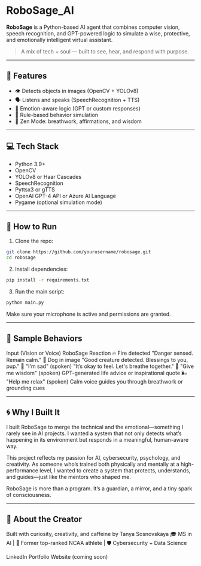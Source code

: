 # RoboSage_AI

**RoboSage** is a Python-based AI agent that combines computer vision, speech recognition, and GPT-powered logic to simulate a wise, protective, and emotionally intelligent virtual assistant.

> A mix of tech + soul — built to see, hear, and respond with purpose.

---

## 🧠 Features

- 👁️ Detects objects in images (OpenCV + YOLOv8)
- 🗣️ Listens and speaks (SpeechRecognition + TTS)
- 🧘 Emotion-aware logic (GPT or custom responses)
- 🔁 Rule-based behavior simulation
- 🌅 Zen Mode: breathwork, affirmations, and wisdom

---

## 💻 Tech Stack

- Python 3.9+
- OpenCV
- YOLOv8 or Haar Cascades
- SpeechRecognition
- Pyttsx3 or gTTS
- OpenAI GPT-4 API or Azure AI Language
- Pygame (optional simulation mode)

---

## 🚀 How to Run

1. Clone the repo:
```bash
git clone https://github.com/yourusername/robosage.git
cd robosage
```

2. Install dependencies:
```bash
pip install -r requirements.txt
```

3. Run the main script:
```bash
python main.py
```
Make sure your microphone is active and permissions are granted.

---

## 📸 Sample Behaviors

Input (Vision or Voice)	RoboSage Reaction
🔥 Fire detected	"Danger sensed. Remain calm."
🐶 Dog in image	"Good creature detected. Blessings to you, pup."
🧍 "I'm sad" (spoken)	"It’s okay to feel. Let's breathe together."
🙏 "Give me wisdom" (spoken)	GPT-generated life advice or inspirational quote
🌬 "Help me relax" (spoken)	Calm voice guides you through breathwork or grounding cues

---

## 🌀 Why I Built It

I built RoboSage to merge the technical and the emotional—something I rarely see in AI projects. I wanted a system that not only detects what’s happening in its environment but responds in a meaningful, human-aware way.

This project reflects my passion for AI, cybersecurity, psychology, and creativity. As someone who’s trained both physically and mentally at a high-performance level, I wanted to create a system that protects, understands, and guides—just like the mentors who shaped me.

RoboSage is more than a program. It’s a guardian, a mirror, and a tiny spark of consciousness.

---

## 💙 About the Creator

Built with curiosity, creativity, and caffeine by Tanya Sosnovskaya
🎓 MS in AI | 🎾 Former top-ranked NCAA athlete | 🛡 Cybersecurity + Data Science

LinkedIn
Portfolio Website (coming soon)
